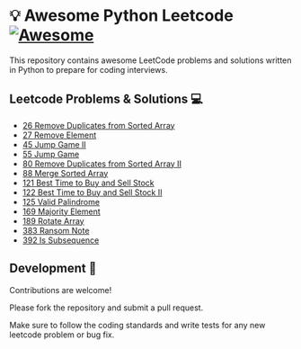 # 💡 Awesome Python Leetcode [![Awesome](https://awesome.re/badge.svg)](https://awesome.re)

This repository contains awesome LeetCode problems and solutions written in Python to prepare for coding interviews.

## Leetcode Problems & Solutions 💻

- [26 Remove Duplicates from Sorted Array](https://leetcode.com/problems/remove-duplicates-from-sorted-array/description/)
- [27 Remove Element](https://leetcode.com/problems/remove-element/description/)
- [45 Jump Game II](https://leetcode.com/problems/jump-game-ii/description/)
- [55 Jump Game](https://leetcode.com/problems/jump-game/description/)
- [80 Remove Duplicates from Sorted Array II](https://leetcode.com/problems/remove-duplicates-from-sorted-array-ii/description/)
- [88 Merge Sorted Array](https://leetcode.com/problems/merge-sorted-array/description/)
- [121 Best Time to Buy and Sell Stock](https://leetcode.com/problems/best-time-to-buy-and-sell-stock/description/)
- [122 Best Time to Buy and Sell Stock II](https://leetcode.com/problems/best-time-to-buy-and-sell-stock-ii/description/)
- [125 Valid Palindrome](https://leetcode.com/problems/valid-palindrome/description/)
- [169 Majority Element](https://leetcode.com/problems/majority-element/description/)
- [189 Rotate Array](https://leetcode.com/problems/rotate-array/description/)
- [383 Ransom Note](https://leetcode.com/problems/ransom-note/description/)
- [392 Is Subsequence](https://leetcode.com/problems/is-subsequence/description/)

## Development 🔧

Contributions are welcome!

Please fork the repository and submit a pull request.

Make sure to follow the coding standards and write tests for any new leetcode problem or bug fix.
